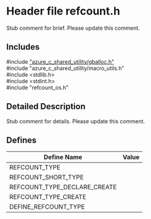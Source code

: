 # Header file refcount.h 

Stub comment for brief. Please update this comment.

## Includes

\#include ["azure_c_shared_utility/gballoc.h"](iot-c-ref-gballoc-h.md)  
\#include "azure_c_shared_utility/macro_utils.h"  
\#include <stdlib.h>  
\#include <stdint.h>  
\#include "refcount_os.h"  

## Detailed Description

Stub comment for details. Please update this comment.

## Defines

Define Name                    | Value                                
--------------------------------|---------------------------------------------
REFCOUNT_TYPE            | 
REFCOUNT_SHORT_TYPE            | 
REFCOUNT_TYPE_DECLARE_CREATE            | 
REFCOUNT_TYPE_CREATE            | 
DEFINE_REFCOUNT_TYPE            | 

